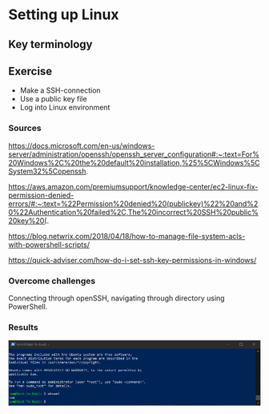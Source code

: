 # Setting up Linux

## Key terminology


## Exercise
- Make a SSH-connection
- Use a public key file
- Log into Linux environment

### Sources
https://docs.microsoft.com/en-us/windows-server/administration/openssh/openssh_server_configuration#:~:text=For%20Windows%2C%20the%20default%20installation,%25%5CWindows%5CSystem32%5Copenssh.

https://aws.amazon.com/premiumsupport/knowledge-center/ec2-linux-fix-permission-denied-errors/#:~:text=%22Permission%20denied%20(publickey)%22%20and%20%22Authentication%20failed%2C,The%20incorrect%20SSH%20public%20key%20(.

https://blog.netwrix.com/2018/04/18/how-to-manage-file-system-acls-with-powershell-scripts/

https://quick-adviser.com/how-do-i-set-ssh-key-permissions-in-windows/

### Overcome challenges
Connecting through openSSH, navigating through directory using PowerShell.

### Results
![Screenshot of PowerShell: whomai](https://github.com/TechGrounds-Cloud8/cloud8-Tjomba1996/blob/main/00_includes/SS_Whoami.png "PowerShell SSH-connection to Linux environment")
